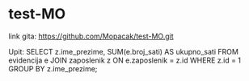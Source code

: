 # test-MO
link gita:
https://github.com/Mopacak/test-MO.git


Upit: 
SELECT z.ime_prezime, SUM(e.broj_sati) AS ukupno_sati
FROM evidencija e
JOIN zaposlenik z ON e.zaposlenik = z.id
WHERE z.id = 1  
GROUP BY z.ime_prezime;



